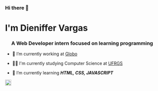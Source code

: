 ### Hi there 👋

<h1> I'm Dieniffer Vargas </h1>
<h3 align="center">A Web Developer intern focused on learning programming</h3>


- 🔭 I’m currently working at [Globo](https://github.com/globocom)

- 👨‍💻 I'm currently studying Computer Science at [UFRGS](https://ufrgs.br)

- 🌱 I’m currently learning ***HTML, CSS, JAVASCRIPT***

<p align="left">
<a href="https://www.linkedin.com/in/dienifferperdomo/" target="blank"><img align="center" src="https://cdn.jsdelivr.net/npm/simple-icons@3.0.1/icons/linkedin.svg" alt="dieniffer" height="20" width="20" /></a>

<!-- ATUALIZAR OS LINKS
<a href="https://fb.com/maykbrito" target="blank"><img align="center" src="https://cdn.jsdelivr.net/npm/simple-icons@3.0.1/icons/facebook.svg" alt="dieniffer" height="20" width="20" /></a>  
  
<a href="https://instagram.com/maykbrito" target="blank"><img align="center" src="https://cdn.jsdelivr.net/npm/simple-icons@3.0.1/icons/instagram.svg" alt="dieniffer" height="20" width="20" /></a>  
  -->
</p>
